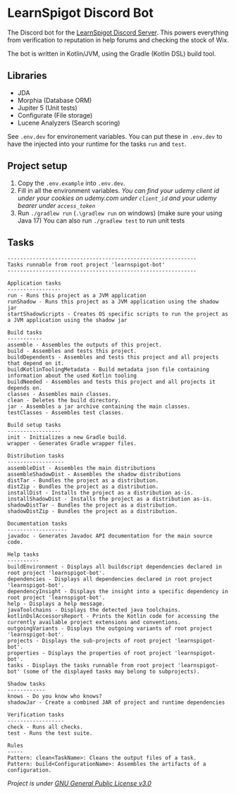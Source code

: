 # LearnSpigot Discord Bot
The Discord bot for the [LearnSpigot Discord Server](https://learnspigot.com/discord). This powers everything from verification to reputation in help forums and checking the stock of Wix.

The bot is written in Kotlin/JVM, using the Gradle (Kotlin DSL) build tool.
## Libraries
- JDA
- Morphia (Database ORM)
- Jupiter 5 (Unit tests)
- Configurate (File storage)
- Lucene Analyzers (Search scoring)

See `.env.dev` for environement variables. You can put these in `.env.dev` to have the injected into your runtime for the tasks `run` and `test`.

## Project setup
1. Copy the `.env.example` into `.env.dev`.
2. Fill in all the environment variables.
   *You can find your udemy client id under your cookies on udemy.com under `client_id` and your udemy bearer under `access_token`*
3. Run `./gradlew run` (`.\gradlew run` on windows) (make sure your using Java 17)
   You can also run `./gradlew test` to run unit tests

## Tasks
```
------------------------------------------------------------
Tasks runnable from root project 'learnspigot-bot'
------------------------------------------------------------

Application tasks
-----------------
run - Runs this project as a JVM application
runShadow - Runs this project as a JVM application using the shadow jar
startShadowScripts - Creates OS specific scripts to run the project as a JVM application using the shadow jar

Build tasks
-----------
assemble - Assembles the outputs of this project.
build - Assembles and tests this project.
buildDependents - Assembles and tests this project and all projects that depend on it.
buildKotlinToolingMetadata - Build metadata json file containing information about the used Kotlin tooling
buildNeeded - Assembles and tests this project and all projects it depends on.
classes - Assembles main classes.
clean - Deletes the build directory.
jar - Assembles a jar archive containing the main classes.
testClasses - Assembles test classes.

Build setup tasks
-----------------
init - Initializes a new Gradle build.
wrapper - Generates Gradle wrapper files.

Distribution tasks
------------------
assembleDist - Assembles the main distributions
assembleShadowDist - Assembles the shadow distributions
distTar - Bundles the project as a distribution.
distZip - Bundles the project as a distribution.
installDist - Installs the project as a distribution as-is.
installShadowDist - Installs the project as a distribution as-is.
shadowDistTar - Bundles the project as a distribution.
shadowDistZip - Bundles the project as a distribution.

Documentation tasks
-------------------
javadoc - Generates Javadoc API documentation for the main source code.

Help tasks
----------
buildEnvironment - Displays all buildscript dependencies declared in root project 'learnspigot-bot'.
dependencies - Displays all dependencies declared in root project 'learnspigot-bot'.
dependencyInsight - Displays the insight into a specific dependency in root project 'learnspigot-bot'.
help - Displays a help message.
javaToolchains - Displays the detected java toolchains.
kotlinDslAccessorsReport - Prints the Kotlin code for accessing the currently available project extensions and conventions.
outgoingVariants - Displays the outgoing variants of root project 'learnspigot-bot'.
projects - Displays the sub-projects of root project 'learnspigot-bot'.
properties - Displays the properties of root project 'learnspigot-bot'.
tasks - Displays the tasks runnable from root project 'learnspigot-bot' (some of the displayed tasks may belong to subprojects).

Shadow tasks
------------
knows - Do you know who knows?
shadowJar - Create a combined JAR of project and runtime dependencies

Verification tasks
------------------
check - Runs all checks.
test - Runs the test suite.

Rules
-----
Pattern: clean<TaskName>: Cleans the output files of a task.
Pattern: build<ConfigurationName>: Assembles the artifacts of a configuration.
```

*Project is under [GNU General Public License v3.0](COPYING)*
